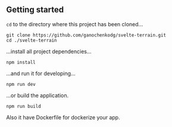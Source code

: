 ## Getting started

`cd` to the directory where this project has been cloned...

```
git clone https://github.com/ganochenkodg/svelte-terrain.git
cd ./svelte-terrain
```

...install all project dependencies...

```
npm install
```

...and run it for developing...

```
npm run dev
```

...or build the application.

```
npm run build
```

Also it have Dockerfile for dockerize your app.
